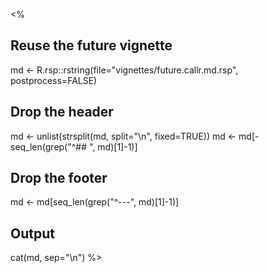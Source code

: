 <%
## Reuse the future vignette
md <- R.rsp::rstring(file="vignettes/future.callr.md.rsp", postprocess=FALSE)

## Drop the header
md <- unlist(strsplit(md, split="\n", fixed=TRUE))
md <- md[-seq_len(grep("^## ", md)[1]-1)]

## Drop the footer
md <- md[seq_len(grep("^---", md)[1]-1)]

## Output
cat(md, sep="\n")
%>
